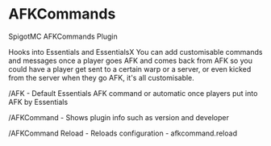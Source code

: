 # AFKCommands
SpigotMC AFKCommands Plugin



 
Hooks into Essentials and EssentialsX
You can add customisable commands and messages once a player goes AFK and comes back from AFK so you could have a player get sent to a certain warp or a server, or even kicked from the server when they go AFK, it's all customisable.

/AFK - Default Essentials AFK command or automatic once players put into AFK by Essentials

/AFKCommand - Shows plugin info such as version and developer

/AFKCommand Reload - Reloads configuration - afkcommand.reload
